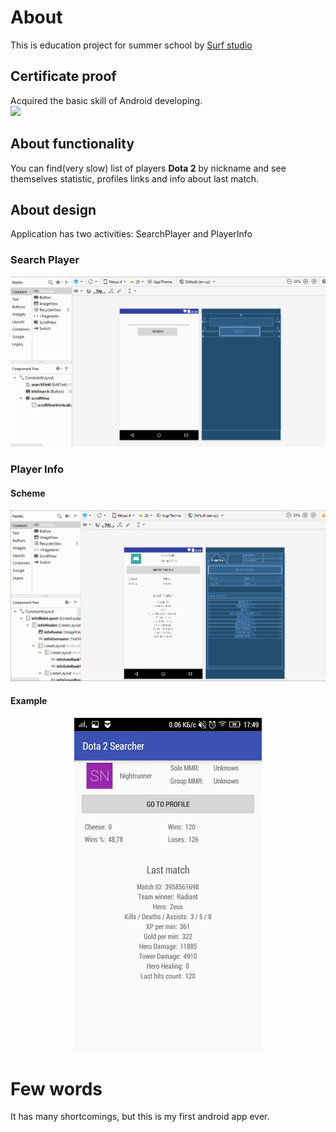 # About 
This is education project for summer school by <a href="https://surfstudio.ru/">Surf studio</a> <br>
## Certificate proof
Acquired the basic skill of Android developing. <br>
<img src="img-presentation/Surf Android sert.png" width="400"> <br>

## About functionality

You can find(very slow) list of players **Dota 2** by nickname and see themselves statistic, profiles links and info about last match.

## About design

Application has two activities: SearchPlayer and PlayerInfo

### Search Player

<img src="img-presentation/Search Activity.png" title="Search Player" width="900">

### Player Info
#### Scheme
<img src="img-presentation/Player Info Activity.png" width="900">

#### Example

<center><img src="img-presentation/NightRunner.jpg" width="300"></center>

# Few words

It has many shortcomings, but this is my first android app ever.
